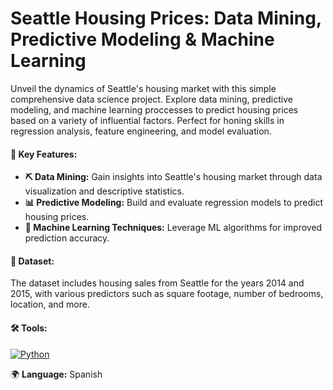 # Seattle Housing Prices: Data Mining, Predictive Modeling & Machine Learning  

Unveil the dynamics of Seattle's housing market with this simple comprehensive data science project. Explore data mining, predictive modeling, and machine learning proccesses to predict housing prices based on a variety of influential factors. Perfect for honing skills in regression analysis, feature engineering, and model evaluation.

#### 🚩 Key Features:

- **⛏️ Data Mining:** Gain insights into Seattle's housing market through data visualization and descriptive statistics.
- **📊 Predictive Modeling:** Build and evaluate regression models to predict housing prices.
- **🤖 Machine Learning Techniques:** Leverage ML algorithms for improved prediction accuracy.

#### 📂 Dataset:  
The dataset includes housing sales from Seattle for the years 2014 and 2015, with various predictors such as square footage, number of bedrooms, location, and more.

#### 🛠️ Tools:  
[![Python](https://img.shields.io/badge/Python-3776AB?logo=python&logoColor=fff)](#)

🌍 **Language:** Spanish
